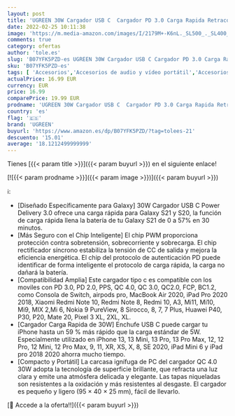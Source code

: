 ```yaml
---
layout: post
title: 'UGREEN 30W Cargador USB C  Cargador PD 3.0 Carga Rapida Retracompatible 20W  Enchufe USB C Admite PPS Compatible con Xiaomi Mi11 Redmi Note 10 iPhone 13 Pro MAX 12 X iPad Pro Macbook 12" Galaxy S21'
date: 2022-02-25 10:11:38
image: 'https://m.media-amazon.com/images/I/2179M+-K6nL._SL500_._SL400_.jpg'
comments: true
category: ofertas
author: 'tole.es'
slug: 'B07YFK5PZD-es UGREEN 30W Cargador USB C Cargador PD 3.0 Carga Rapida...'
sku: 'B07YFK5PZD-es'
tags: [ 'Accesorios','Accesorios de audio y vídeo portátil','Accesorios para reproductores de MP3','Accesorios para tablets','Audio y vídeo portátil','Cargadores para reproductores MP3','Cargadores y adaptadores para tablets','Electrónica','Informática','ipad','iphone','ugreen', ]
actualPrice: 16.99 EUR
currency: EUR
price: 16.99
comparePrice: 19.99 EUR
prodname: 'UGREEN 30W Cargador USB C  Cargador PD 3.0 Carga Rapida Retracompatible 20W  Enchufe USB C Admite PPS Compatible con Xiaomi Mi11 Redmi Note 10 iPhone 13 Pro MAX 12 X iPad Pro Macbook 12" Galaxy S21'
country: 'es'
flag: '🇪🇸'
brand: 'UGREEN'
buyurl: 'https://www.amazon.es/dp/B07YFK5PZD/?tag=tolees-21'
descuento: '15.01'
average: '18.1212499999999'
---
```


Tienes [{{< param title >}}]({{< param buyurl >}}) en el siguiente enlace!

[![{{< param prodname >}}]({{< param image >}})]({{< param buyurl >}})

ℹ️:

- [Diseñado Específicamente para Galaxy] 30W Cargador USB C Power Delivery 3.0 ofrece una carga rápida para Galaxy S21 y S20, la función de carga rápida llena la batería de tu Galaxy S21 de 0 a 57% en 30 minutos.
- [Más Seguro con el Chip Inteligente] El chip PWM proporciona protección contra sobretensión, sobrecorriente y sobrecarga. El chip rectificador síncrono estabiliza la tensión de CC de salida y mejora la eficiencia energética. El chip del protocolo de autenticación PD puede identificar de forma inteligente el protocolo de carga rápida, la carga no dañará la batería.
- [Compatibilidad Amplia] Este cargador tipo c es compatible con los moviles con PD 3.0, PD 2.0, PPS, QC 4.0, QC 3.0, QC2.0, FCP, BC1.2, como Consola de Switch, airpods pro, MacBook Air 2020, iPad Pro 2020 2018, Xiaomi Redmi Note 10, Redmi Note 8, Redmi 10, A3, Mi11, Mi10, Mi9, MIX 2,Mi 6, Nokia 9 PureView, 8 Sirocco, 8, 7, 7 Plus, Huawei P40, P30, P20, Mate 20, Pixel 3 XL, 2XL, XL.
- [Cargador Carga Rapida de 30W] Enchufe USB C puede cargar tu iPhone hasta un 59 % más rápido que la carga estándar de 5W. Especialmente utilizado en iPhone 13, 13 Mini, 13 Pro, 13 Pro Max, 12, 12 Pro, 12 Mini, 12 Pro Max, 9, 11, XR, XS, X, 8, SE 2020, iPad Mini 6 y iPad pro 2018 2020 ahorra mucho tiempo.
- [Compacto y Portátil] La carcasa ignífuga de PC del cargador QC 4.0 30W adopta la tecnología de superficie brillante, que refracta una luz clara y emite una atmósfera delicada y elegante. Las tapas niqueladas son resistentes a la oxidación y más resistentes al desgaste. El cargador es pequeño y ligero (95 × 40 × 25 mm), fácil de llevarlo.

[🛒 Accede a la oferta!!]({{< param buyurl >}})
